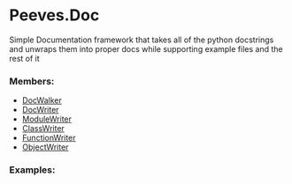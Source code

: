 # <a id=Peeves.Doc>Peeves.Doc</a>
    
Simple Documentation framework that takes all of the python docstrings and unwraps them into proper docs while supporting
example files and the rest of it

### Members:

  - [DocWalker](Doc/DocWalker/DocWalker.md)
  - [DocWriter](Doc/Writers/DocWriter.md)
  - [ModuleWriter](Doc/Writers/ModuleWriter.md)
  - [ClassWriter](Doc/Writers/ClassWriter.md)
  - [FunctionWriter](Doc/Writers/FunctionWriter.md)
  - [ObjectWriter](Doc/Writers/ObjectWriter.md)

### Examples:

